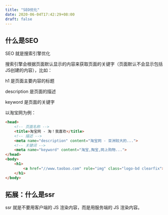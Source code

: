 ```yaml
---
title: "SEO优化"
date: 2020-06-04T17:42:29+08:00
draft: false
---
```


## 什么是SEO

SEO 就是搜索引擎优化

搜索引擎会根据页面默认显示的内容来获取页面的关键字（页面默认不会显示包括JS创建的内容），比如：

h1 是页面主要内容的标题

description 是页面的描述

keyword 是页面的关键字

以淘宝网为例：

```html
<head>
    <!-- 页面名称 -->
    <title>淘宝网 - 淘！我喜欢</title>
    <!-- 描述 -->
    <meta name="description" content="淘宝网 - 亚洲较大的...">
    <!-- 关键词 -->
    <meta name="keyword" content="淘宝,掏宝,网上购物...">
</head>
<body>
    <h1>
        <a href="//www.taobao.com" role="img" class="logo-bd clearfix">淘宝网</a>
    </h1>
</body>
```

## 拓展：什么是ssr

ssr 就是不要用客户端的 JS 渲染内容，而是用服务端的 JS 渲染内容。
